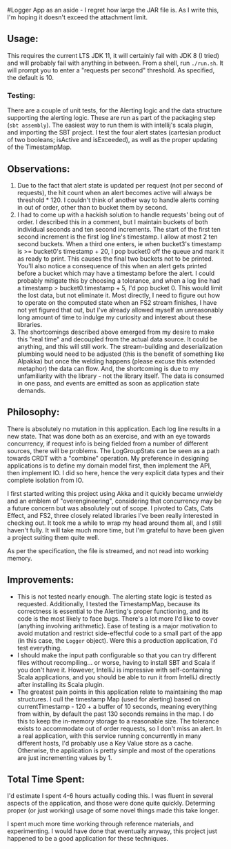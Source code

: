 #Logger App
as an aside - I regret how large the JAR file is. As I write this, I'm hoping it doesn't exceed the 
attachment limit.  

## Usage:
This requires the current LTS JDK 11, it will certainly fail with JDK 8 (I tried) 
and will probably fail with anything in between.
From a shell, run `./run.sh`. It will prompt you to enter a "requests per second" threshold. As specified, the
default is 10. 

### Testing:
There are a couple of unit tests, for the Alerting logic and the data structure supporting the alerting logic.
These are run as part of the packaging step (`sbt assembly`). The easiest way to run them is with intellij's scala plugin,
and importing the SBT project. I test the four alert states (cartesian product of two booleans; isActive and isExceeded), 
as well as the proper updating of the TimestampMap. 

## Observations:
1. Due to the fact that alert state is updated per request (not per second of requests), the hit count when an alert becomes active
will always be threshold * 120. I couldn't think of another way to handle alerts coming in out of order, 
other than to bucket them by second. 
2. I had to come up with a hackish solution to handle requests' being out of order. I described this in a comment, but
I maintain buckets of both individual seconds and ten second increments. The start of the first ten second increment is the first log line's timestamp. I allow at most 2 ten second buckets. When a third one enters, ie
when bucket3's timestamp is >= bucket0's timestamp + 20, I pop bucket0 off the queue and mark it as ready to print.
This causes the final two buckets not to be printed. You'll also notice a consequence of this when 
an alert gets printed before a bucket which may have a timestamp before the alert. I could probably mitigate this by choosing a tolerance, and when 
a log line had a timestamp > bucket0.timestamp + 5, I'd pop bucket 0. This would limit the lost data, but not eliminate it.
Most directly, I need to figure out how to operate on the computed state when an FS2 stream finishes, I have not yet figured that out,
but I've already allowed myself an unreasonably long amount of time to indulge my curiosity and interest about 
these libraries.  
3. The shortcomings described above emerged from my desire to make this "real time" and decoupled from the actual data source.
It could be anything, and this will still work. The stream-building and deserialization plumbing would need to be adjusted (this is the benefit of something like Alpakka)
but once the welding happens (please excuse this extended metaphor) the data can flow. And, the shortcoming is due to my
unfamiliarity with the library - not the library itself. The data is consumed in one pass, and events are emitted as soon as application state
demands.  

## Philosophy:
There is absolutely no mutation in this application. Each log line results in a new state. That was done both as 
an exercise, and with an eye towards concurrency, if request info is being fielded from a number of different sources, there will be problems.
The LogGroupStats can be seen as a path towards CRDT with a "combine" operation. My preference in designing applications is to
define my domain model first, then implement the API, then implement IO. I did so here, hence the very explicit data types and their complete
isolation from IO. 

I first started writing this project using Akka and it quickly became unwieldy and an emblem of "overengineering", considering that
concurrency may be a future concern but was absolutely out of scope. I pivoted to Cats, Cats Effect, and FS2,
three closely related libraries I've been really interested in checking out. It took me a while to wrap my head
around them all, and I still haven't fully. It will take much more time, but I'm grateful to have been given
a project suiting them quite well.  

As per the specification, the file is streamed, and not read into working memory. 

## Improvements:
- This is not tested nearly enough. The alerting state logic is tested as requested. Additionally, I tested the TimestampMap, because its
correctness is essential to the Alerting's proper functioning, and its code is the most likely to face bugs. There's a lot more I'd like to cover
(anything involving arithmetic). Ease of testing is a major motivation to avoid mutation and restrict side-effectful
code to a small part of the app (in this case, the `Logger` object). Were this a production application, I'd test everything. 
- I should make the input path configurable so that you can try different files without recompiling... or worse, having to
install SBT and Scala if you don't have it. However, IntelliJ is impressive with self-containing Scala applications,
and you should be able to run it from IntelliJ directly after installing its Scala plugin.
- The greatest pain points in this application relate to maintaining the map structures. I cull the timestamp Map (used for alerting) based on currentTimestamp - 120 + a buffer of 10 seconds, meaning
everything from within, by default the past 130 seconds remains in the map. I do this to keep the in-memory storage to
a reasonable size. The tolerance exists to accommodate out of order requests, so I don't miss an alert. In a real application, with this service running concurrently in many different hosts, I'd probably use a Key Value store as a cache.
Otherwise, the application is pretty simple and most of the operations are just incrementing values by 1. 

## Total Time Spent:
I'd estimate I spent 4-6 hours actually coding this. I was fluent in several aspects of the application, and those were done quite quickly.
Determing proper (or just working) usage of some novel things made this take longer. 

I spent much more time working through reference materials, and experimenting. I would have done that eventually anyway,
this project just happened to be a good application for these techniques. 


